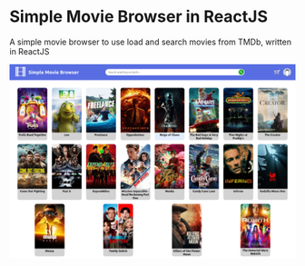 # Simple Movie Browser in ReactJS
A simple movie browser to use load and search movies from TMDb, written in ReactJS

![Smart Movie Browser web page screenshot](Screenshot%202023-12-07%20at%2020-56-19%20React%20App.png)
